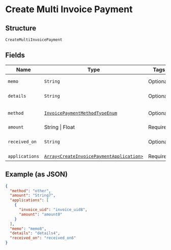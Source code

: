 
# Create Multi Invoice Payment

## Structure

`CreateMultiInvoicePayment`

## Fields

| Name | Type | Tags | Description |
|  --- | --- | --- | --- |
| `memo` | `String` | Optional | A description to be attached to the payment. |
| `details` | `String` | Optional | Additional information related to the payment method (eg. Check #). |
| `method` | [`InvoicePaymentMethodTypeEnum`](../../doc/models/invoice-payment-method-type-enum.md) | Optional | The type of payment method used.<br>**Default**: `InvoicePaymentMethodTypeEnum::OTHER` |
| `amount` | String \| Float | Required | This is a container for one-of cases. |
| `received_on` | `String` | Optional | Date reflecting when the payment was received from a customer. Must be in the past. |
| `applications` | [`Array<CreateInvoicePaymentApplication>`](../../doc/models/create-invoice-payment-application.md) | Required | - |

## Example (as JSON)

```json
{
  "method": "other",
  "amount": "String7",
  "applications": [
    {
      "invoice_uid": "invoice_uid8",
      "amount": "amount0"
    }
  ],
  "memo": "memo8",
  "details": "details4",
  "received_on": "received_on6"
}
```

